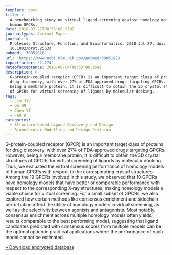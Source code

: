 ```yaml
---
template: post
title: >-
  A benchmarking study on virtual ligand screening against homology models of
  human GPCRs.
date: 2018-07-27T08:53:08.938Z
journaltypes: Journal Paper
journal: >-
  Proteins: Structure, Function, and Bioinformatics, 2018 Jul 27, doi:
  10.1002/prot.25533
pubmed: '30051928'
url: 'https://www.ncbi.nlm.nih.gov/pubmed/30051928'
impactfactor: '2.274'
dateofacceptance: 2018-06-04T08:53:08.954Z
description: >-
  G-protein-coupled receptor (GPCR) is an important target class of proteins for
  drug discovery, with over 27% of FDA-approved drugs targeting GPCRs. However,
  being a membrane protein, it is difficult to obtain the 3D crystal structures
  of GPCRs for virtual screening of ligands by molecular docking. 
tags:
  - Lim JYV
  - Du WN
  - Chen YZ
  - Fan H
categories:
  - Structure-based Ligand Discovery and Design
  - Biomolecular Modelling and Design Division
---
```

<!--StartFragment-->

G-protein-coupled receptor (GPCR) is an important target class of proteins for drug discovery, with over 27% of FDA-approved drugs targeting GPCRs. However, being a membrane protein, it is difficult to obtain the 3D crystal structures of GPCRs for virtual screening of ligands by molecular docking. Thus, we evaluated the virtual screening performance of homology models of human GPCRs with respect to the corresponding crystal structures. Among the 19 GPCRs involved in this study, we observed that 10 GPCRs have homology models that have better or comparable performance with respect to the corresponding X-ray structures, making homology models a viable choice for virtual screening. For a small subset of GPCRs, we also explored how certain methods like consensus enrichment and sidechain perturbation affect the utility of homology models in virtual screening, as well as the selectivity between agonists and antagonists. Most notably, consensus enrichment across multiple homology models often yields results comparable to the best performing model, suggesting that ligand candidates predicted with consensus scores from multiple models can be the optimal option in practical applications where the performance of each model cannot be estimated.

[» Download encrypted database](https://publications.bii.a-star.edu.sg/sites/publications.bii.a-star.edu.sg/files/19Targets_XrayHM.tar.gz)

<!--EndFragment-->
